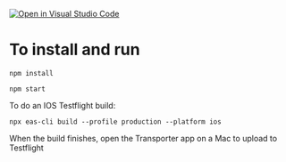 [![Open in Visual Studio Code](https://classroom.github.com/assets/open-in-vscode-718a45dd9cf7e7f842a935f5ebbe5719a5e09af4491e668f4dbf3b35d5cca122.svg)](https://classroom.github.com/online_ide?assignment_repo_id=11943927&assignment_repo_type=AssignmentRepo)
# To install and run
`npm install`

`npm start`

To do an IOS Testflight build:

`npx eas-cli build --profile production --platform ios`

When the build finishes, open the Transporter app on a Mac to upload to Testflight